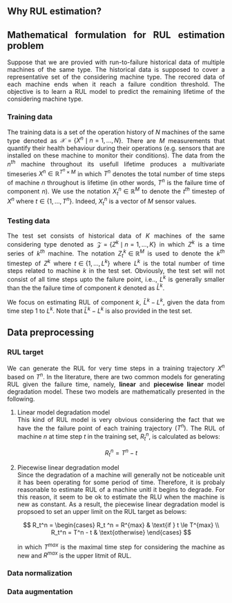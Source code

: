 <div align="justify">

## Why RUL estimation?

## Mathematical formulation for RUL estimation problem
Suppose that we are provied with run-to-failure historical data of multiple machines of the same type. The historical data is supposed to cover a representative set of the considering machine type. The recored data of each machine ends when it reach a failure condition threshold. The objective is to learn a RUL model to predict the remaining lifetime of the considering machine type. 

### Training data
The training data is a set of the operation history of $N$ machines of the same type denoted as $\mathcal{X} = \left\lbrace X^n \mid n=1, ..., N \right\rbrace$. There are $M$ measurements that quantify their health behaviour during their operations (e.g. sensors that are installed on these machine to monitor their conditions). The data from the $n^{th}$ machine throughout its usefull lifetime produces a multivariate timeseries $X^n \in \mathbb{R}^{T^n \times M}$ in which $T^n$ denotes the total number of time steps of machine $n$ throughout is lifetime (in other words, $T^n$ is the failure time of component $n$). We use the notation $X_t^n \in \mathbb{R}^M$ to denote the $t^{th}$ timestep of $X^n$ where $t \in \left\lbrace 1, ..., T^n \right\rbrace$. Indeed, $X_t^n$ is a vector of $M$ sensor values.

### Testing data
The test set consists of historical data of $K$ machines of the same considering type denoted as $\mathcal{Z}= \left\lbrace Z^k \mid n=1, ..., K \right\rbrace$ in which $Z^k$ is a time series of $k^{th}$ machine. The notation $Z_t^k \in \mathbb{R}^M$ is used to denote the $k^{th}$ timestep of $Z^k$ where $t \in \left\lbrace 1, ..., L^k \right\rbrace$ where $L^k$ is the total number of time steps related to machine $k$ in the test set. Obviously, the test set will not consist of all time steps upto the failure point, i.e.., $L^k$ is generally smaller than the the failure time of component $k$ denoted as $\bar{L}^k$.

We focus on estimating RUL of component $k$, $\bar{L}^k - L^k$, given the data from time step 1 to $L^k$. Note that $\bar{L}^k - L^k$ is also provided in the test set.

## Data preprocessing
### RUL target
We can generate the RUL for very time steps in a training trajectory $X^n$ based on $T^n$. In the literature, there are two common models for generating RUL given the failure time, namely, **linear** and **piecewise linear** model degradation model. These two models are mathematically presented in the following.

1. Linear model degradation model  
   This kind of RUL model is very obvious considering the fact that we have the the failure point of each training trajectory $(T^n)$. The RUL of machine $n$ at time step $t$ in the training set, $R_t^n$, is calculated as belows:

   $$
   R_t^n = T^n - t
   $$

2. Piecewise linear degradation model  
   Since the degradation of a machine will generally not be noticeable unit it has been operating for some period of time. Therefore, it is probaly reasonable to estimate RUL of a machine unitl it begins to degrade. For this reason, it seem to be ok to estimate the RLU when the machine is new as constant. As a result, the piecewise linear degradation model is propsoed to set an upper limit on the RUL target as belows:  

   $$
   R_t^n = 
   \begin{cases}
   R_t ^n = R^{max}  & \text{if } t \le T^{max} \\ 
   R_t^n = T^n - t   & \text{otherwise} 
   \end{cases}
   $$

   in which $T^{max}$ is the maximal time step for considering the machine as new and $R^{max}$ is the upper litmit of RUL.
### Data normalization
### Data augmentation
